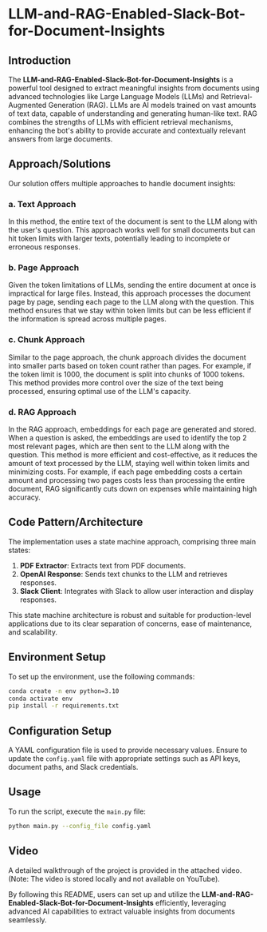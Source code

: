 # LLM-and-RAG-Enabled-Slack-Bot-for-Document-Insights

## Introduction
The **LLM-and-RAG-Enabled-Slack-Bot-for-Document-Insights** is a powerful tool designed to extract meaningful insights from documents using advanced technologies like Large Language Models (LLMs) and Retrieval-Augmented Generation (RAG). LLMs are AI models trained on vast amounts of text data, capable of understanding and generating human-like text. RAG combines the strengths of LLMs with efficient retrieval mechanisms, enhancing the bot's ability to provide accurate and contextually relevant answers from large documents.

## Approach/Solutions
Our solution offers multiple approaches to handle document insights:

### a. Text Approach
In this method, the entire text of the document is sent to the LLM along with the user's question. This approach works well for small documents but can hit token limits with larger texts, potentially leading to incomplete or erroneous responses.

### b. Page Approach
Given the token limitations of LLMs, sending the entire document at once is impractical for large files. Instead, this approach processes the document page by page, sending each page to the LLM along with the question. This method ensures that we stay within token limits but can be less efficient if the information is spread across multiple pages.

### c. Chunk Approach
Similar to the page approach, the chunk approach divides the document into smaller parts based on token count rather than pages. For example, if the token limit is 1000, the document is split into chunks of 1000 tokens. This method provides more control over the size of the text being processed, ensuring optimal use of the LLM's capacity.

### d. RAG Approach
In the RAG approach, embeddings for each page are generated and stored. When a question is asked, the embeddings are used to identify the top 2 most relevant pages, which are then sent to the LLM along with the question. This method is more efficient and cost-effective, as it reduces the amount of text processed by the LLM, staying well within token limits and minimizing costs. For example, if each page embedding costs a certain amount and processing two pages costs less than processing the entire document, RAG significantly cuts down on expenses while maintaining high accuracy.

## Code Pattern/Architecture
The implementation uses a state machine approach, comprising three main states:

1. **PDF Extractor**: Extracts text from PDF documents.
2. **OpenAI Response**: Sends text chunks to the LLM and retrieves responses.
3. **Slack Client**: Integrates with Slack to allow user interaction and display responses.

This state machine architecture is robust and suitable for production-level applications due to its clear separation of concerns, ease of maintenance, and scalability.

## Environment Setup
To set up the environment, use the following commands:

```sh
conda create -n env python=3.10
conda activate env
pip install -r requirements.txt
```

## Configuration Setup
A YAML configuration file is used to provide necessary values. Ensure to update the `config.yaml` file with appropriate settings such as API keys, document paths, and Slack credentials.

## Usage
To run the script, execute the `main.py` file:

```sh
python main.py --config_file config.yaml
```

## Video
A detailed walkthrough of the project is provided in the attached video. (Note: The video is stored locally and not available on YouTube).

By following this README, users can set up and utilize the **LLM-and-RAG-Enabled-Slack-Bot-for-Document-Insights** efficiently, leveraging advanced AI capabilities to extract valuable insights from documents seamlessly.
